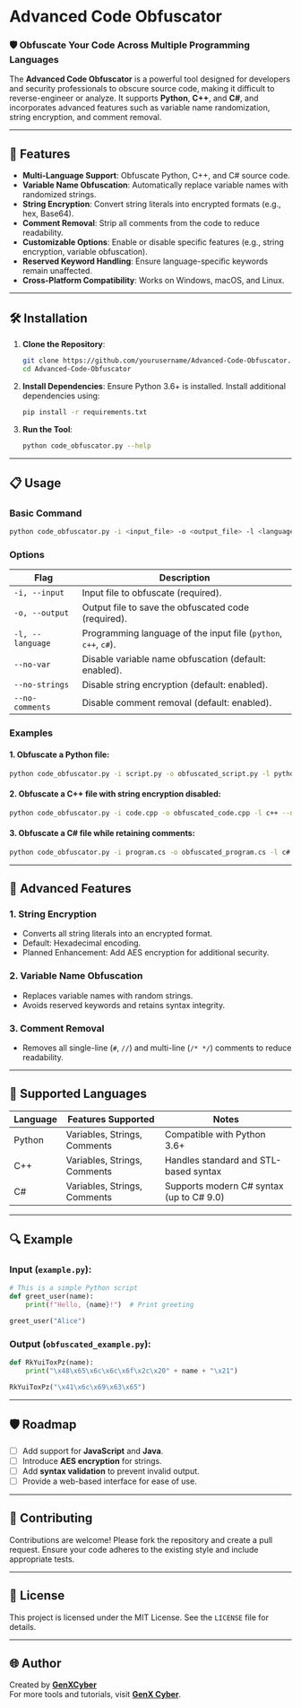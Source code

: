 # Advanced Code Obfuscator

### 🛡️ Obfuscate Your Code Across Multiple Programming Languages

The **Advanced Code Obfuscator** is a powerful tool designed for developers and security professionals to obscure source code, making it difficult to reverse-engineer or analyze. It supports **Python**, **C++**, and **C#**, and incorporates advanced features such as variable name randomization, string encryption, and comment removal.

---

## 🚀 Features

- **Multi-Language Support**: Obfuscate Python, C++, and C# source code.
- **Variable Name Obfuscation**: Automatically replace variable names with randomized strings.
- **String Encryption**: Convert string literals into encrypted formats (e.g., hex, Base64).
- **Comment Removal**: Strip all comments from the code to reduce readability.
- **Customizable Options**: Enable or disable specific features (e.g., string encryption, variable obfuscation).
- **Reserved Keyword Handling**: Ensure language-specific keywords remain unaffected.
- **Cross-Platform Compatibility**: Works on Windows, macOS, and Linux.

---

## 🛠️ Installation

1. **Clone the Repository**:
   ```bash
   git clone https://github.com/yourusername/Advanced-Code-Obfuscator.git
   cd Advanced-Code-Obfuscator
   ```

2. **Install Dependencies**:
   Ensure Python 3.6+ is installed. Install additional dependencies using:
   ```bash
   pip install -r requirements.txt
   ```

3. **Run the Tool**:
   ```bash
   python code_obfuscator.py --help
   ```

---

## 📋 Usage

### **Basic Command**
```bash
python code_obfuscator.py -i <input_file> -o <output_file> -l <language> [options]
```

### **Options**

| Flag               | Description                                                                                  |
|--------------------|----------------------------------------------------------------------------------------------|
| `-i, --input`      | Input file to obfuscate (required).                                                          |
| `-o, --output`     | Output file to save the obfuscated code (required).                                          |
| `-l, --language`   | Programming language of the input file (`python`, `c++`, `c#`).                              |
| `--no-var`         | Disable variable name obfuscation (default: enabled).                                        |
| `--no-strings`     | Disable string encryption (default: enabled).                                                |
| `--no-comments`    | Disable comment removal (default: enabled).                                                  |

### **Examples**

#### 1. Obfuscate a Python file:
```bash
python code_obfuscator.py -i script.py -o obfuscated_script.py -l python
```

#### 2. Obfuscate a C++ file with string encryption disabled:
```bash
python code_obfuscator.py -i code.cpp -o obfuscated_code.cpp -l c++ --no-strings
```

#### 3. Obfuscate a C# file while retaining comments:
```bash
python code_obfuscator.py -i program.cs -o obfuscated_program.cs -l c# --no-comments
```

---

## 📜 Advanced Features

### **1. String Encryption**
- Converts all string literals into an encrypted format.
- Default: Hexadecimal encoding.
- Planned Enhancement: Add AES encryption for additional security.

### **2. Variable Name Obfuscation**
- Replaces variable names with random strings.
- Avoids reserved keywords and retains syntax integrity.

### **3. Comment Removal**
- Removes all single-line (`#`, `//`) and multi-line (`/* */`) comments to reduce readability.

---

## 🌟 Supported Languages

| Language | Features Supported          | Notes                                      |
|----------|-----------------------------|--------------------------------------------|
| Python   | Variables, Strings, Comments| Compatible with Python 3.6+                |
| C++      | Variables, Strings, Comments| Handles standard and STL-based syntax      |
| C#       | Variables, Strings, Comments| Supports modern C# syntax (up to C# 9.0)   |

---

## 🔍 Example

### Input (`example.py`):
```python
# This is a simple Python script
def greet_user(name):
    print(f"Hello, {name}!")  # Print greeting

greet_user("Alice")
```

### Output (`obfuscated_example.py`):
```python
def RkYuiToxPz(name):
    print("\x48\x65\x6c\x6c\x6f\x2c\x20" + name + "\x21")

RkYuiToxPz("\x41\x6c\x69\x63\x65")
```

---

## 🛡️ Roadmap

- [ ] Add support for **JavaScript** and **Java**.
- [ ] Introduce **AES encryption** for strings.
- [ ] Add **syntax validation** to prevent invalid output.
- [ ] Provide a web-based interface for ease of use.

---

## 🤝 Contributing

Contributions are welcome! Please fork the repository and create a pull request. Ensure your code adheres to the existing style and include appropriate tests.

---

## 📄 License

This project is licensed under the MIT License. See the `LICENSE` file for details.

---

## 🌐 Author

Created by **[GenXCyber](https://github.com/genxcyber)**  
For more tools and tutorials, visit **[GenX Cyber](https://genxcyber.com/tools/)**.
